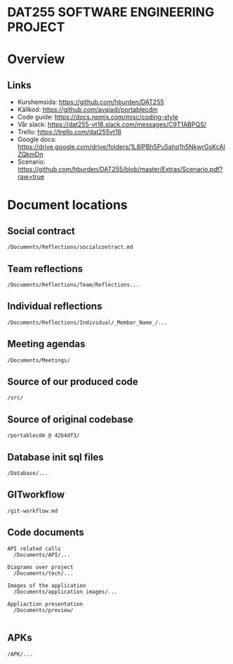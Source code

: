 # DAT255 SOFTWARE ENGINEERING PROJECT

# Overview
## Links
- Kurshemsida: https://github.com/hburden/DAT255
- Källkod: https://github.com/avajadi/portablecdm
- Code guide: https://docs.npmjs.com/misc/coding-style
- Vår slack: https://dat255-vt18.slack.com/messages/C9T1ABPQS/
- Trello: https://trello.com/dat255vt18
- Google docs: https://drive.google.com/drive/folders/1L8lPBh5Pu5ahq1h5NkwrGsKcAIZQkmDn
- Scenario: https://github.com/hburden/DAT255/blob/master/Extras/Scenario.pdf?raw=true

# Document locations
## Social contract
````
/Documents/Reflections/socialcontract.md
````
## Team reflections
````
/Documents/Reflections/Team/Reflections...
````
## Individual reflections
````
/Documents/Reflections/Individual/_Member_Name_/...
````
## Meeting agendas
````
/Documents/Meetings/
````
## Source of our produced code
````
/src/
````
## Source of original codebase
````
/portablecdm @ 42b4df3/
````
## Database init sql files
````
/Database/...
````
## GITworkflow
````
/git-workflow.md
````
## Code documents
````
API related calls
  /Documents/API/...
  
Diagrams over project
  /Documents/tech/...
  
Images of the application
  /Documents/application images/...
  
Appliaction presentation
  /Documents/preview/
  
````
## APKs
````
/APK/...
````

